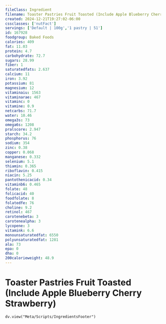 ```yaml
---
fileClass: Ingredient
filename: Toaster Pastries Fruit Toasted (Include Apple Blueberry Cherry Strawberry)
created: 2024-12-21T19:27:02-06:00
cssclasses: ['nutFact']
servings: ['Default | 100g','1 pastry | 51']
id: 167928
foodgroup: Baked Foods
calories: 409
fat: 11.03
protein: 4.7
carbohydrate: 72.7
sugars: 28.99
fiber: 1
saturatedfats: 2.637
calcium: 11
iron: 3.92
potassium: 81
magnesium: 12
vitaminaiu: 1563
vitaminarae: 467
vitaminc: 0
vitamine: 0.9
netcarbs: 71.7
water: 10.46
omega3s: 73
omega6s: 1208
pralscore: 2.947
starch: 34.2
phosphorus: 76
sodium: 354
zinc: 0.38
copper: 0.068
manganese: 0.332
selenium: 5.1
thiamin: 0.365
riboflavin: 0.415
niacin: 5.25
pantothenicacid: 0.34
vitaminb6: 0.465
folate: 48
folicacid: 40
foodfolate: 8
folatedfe: 76
choline: 9.2
retinol: 467
carotenebeta: 3
carotenealpha: 3
lycopene: 3
vitamink: 6.6
monounsaturatedfat: 6550
polyunsaturatedfat: 1281
ala: 73
epa: 0
dha: 0
200calorieweight: 48.9
---
```


# Toaster Pastries Fruit Toasted (Include Apple Blueberry Cherry Strawberry)

```dataviewjs
dv.view("Meta/Scripts/IngredientsFooter")
```